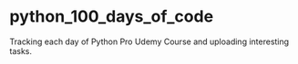 # python_100_days_of_code
Tracking each day of Python Pro Udemy Course and uploading interesting tasks.
